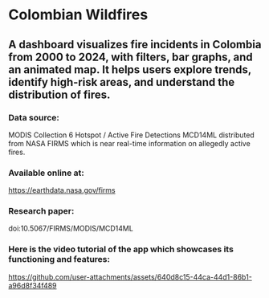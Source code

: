 # Colombian Wildfires

## A dashboard visualizes fire incidents in Colombia from 2000 to 2024, with filters, bar graphs, and an animated map. It helps users explore trends, identify high-risk areas, and understand the distribution of fires. 

### Data source:

MODIS Collection 6 Hotspot / Active Fire Detections MCD14ML distributed from NASA FIRMS which is near real-time information on allegedly active fires.

### Available online at:

https://earthdata.nasa.gov/firms

### Research paper:

doi:10.5067/FIRMS/MODIS/MCD14ML

### Here is the video tutorial of the app which showcases its functioning and features:

https://github.com/user-attachments/assets/640d8c15-44ca-44d1-86b1-a96d8f34f489

